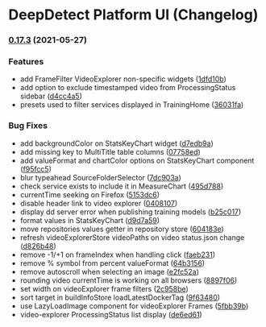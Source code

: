 # DeepDetect Platform UI (Changelog)

### [0.17.3](https://github.com/jolibrain/platform_ui/compare/v0.17.2...v0.17.3) (2021-05-27)


### Features

* add FrameFilter VideoExplorer non-specific widgets ([1dfd10b](https://github.com/jolibrain/platform_ui/commit/1dfd10bebd9ac15347462fee62e28225715cd852))
* add option to exclude timestamped video from ProcessingStatus sidebar ([d4cc4a5](https://github.com/jolibrain/platform_ui/commit/d4cc4a5b275f9ac66f9d16ff472a328a82ae40cd))
* presets used to filter services displayed in TrainingHome ([36031fa](https://github.com/jolibrain/platform_ui/commit/36031faa5df1eab0d87fa1a29115765cc7545c8a))


### Bug Fixes

* add backgroundColor on StatsKeyChart widget ([d7edb9a](https://github.com/jolibrain/platform_ui/commit/d7edb9a17053fbaf25ac29412e123e93c192360f))
* add missing key to MultiTitle table columns ([07758ed](https://github.com/jolibrain/platform_ui/commit/07758edda26c1ae92e083969f332f65fe94dd71a))
* add valueFormat and chartColor options on StatsKeyChart component ([f95fcc5](https://github.com/jolibrain/platform_ui/commit/f95fcc544999502df83470c47b5f0b8c45ac8db9))
* blur typeahead SourceFolderSelector ([7dc903a](https://github.com/jolibrain/platform_ui/commit/7dc903ab745b980a1851368053a83db31b7c7ed5))
* check service exists to include it in MeasureChart ([495d788](https://github.com/jolibrain/platform_ui/commit/495d7886b728bb37debee202d9f3798db88dac68))
* currentTime seeking on Firefox ([5153dc6](https://github.com/jolibrain/platform_ui/commit/5153dc65629ea37ffd3653a986e4542ef9620d77))
* disable header link to video explorer ([0408107](https://github.com/jolibrain/platform_ui/commit/04081072d67591c4b38fd7150496f4da4b034a74))
* display dd server error when publishing training models ([b25c017](https://github.com/jolibrain/platform_ui/commit/b25c017ae69502aa89921ba9c8f1ed5bcb305d3e))
* format values in StatsKeyChart ([d9d7a59](https://github.com/jolibrain/platform_ui/commit/d9d7a5976808ee63a8864fc80b9e3edc8569a6d2))
* move repositories values getter in repository store ([604183e](https://github.com/jolibrain/platform_ui/commit/604183e5c8d79a6a91a7ea449b52ac17675c232a))
* refresh videoExplorerStore videoPaths on video status.json change ([d826b48](https://github.com/jolibrain/platform_ui/commit/d826b48b14498a175c7af502ebf418113156b4b9))
* remove -1/+1 on frameIndex when handling click ([faeb231](https://github.com/jolibrain/platform_ui/commit/faeb2311ea62f00f4e40a0137695ec89b5c42985))
* remove % symbol from percent valueFormat ([64b3156](https://github.com/jolibrain/platform_ui/commit/64b3156d4e4d0f8645da8545a6773264f3a0ebc3))
* remove autoscroll when selecting an image ([e2fc52a](https://github.com/jolibrain/platform_ui/commit/e2fc52aeb902ad9da339d4d92c1f48d8982e64f1))
* rounding video currentTime is working on all browsers ([8897f06](https://github.com/jolibrain/platform_ui/commit/8897f06bad5bbace03200d7eee384cce42a4f0fb))
* set width on videoExplorer frame filters ([2c958be](https://github.com/jolibrain/platform_ui/commit/2c958bec04f5c84efb11c68d1325e37395d2d9f4))
* sort target in buildInfoStore loadLatestDockerTag ([9f63480](https://github.com/jolibrain/platform_ui/commit/9f634800d3af53b952c07edfee8b7ef5bbd75a3e))
* use LazyLoadImage component for videoExplorer Frames ([5fbb39b](https://github.com/jolibrain/platform_ui/commit/5fbb39b7f4990dc1d690c8f7351b0215294840fc))
* video-explorer ProcessingStatus list display ([de6ed61](https://github.com/jolibrain/platform_ui/commit/de6ed6170963b0782640537eb42a929f4ce9677e))
